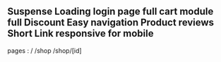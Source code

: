 Suspense
Loading
login page full
cart module full
Discount
Easy navigation
Product reviews
Short Link
responsive for mobile
---------------------------------------
pages :
/
/shop
/shop/[id]